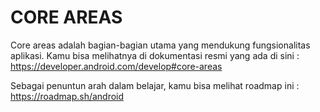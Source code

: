 # CORE AREAS  
Core areas adalah bagian-bagian utama yang mendukung fungsionalitas aplikasi. Kamu bisa melihatnya di dokumentasi resmi yang ada di sini :
https://developer.android.com/develop#core-areas

Sebagai penuntun arah dalam belajar, kamu bisa melihat roadmap ini :
https://roadmap.sh/android


